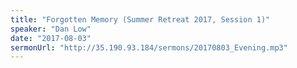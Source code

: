 ```yaml
---
title: "Forgotten Memory (Summer Retreat 2017, Session 1)"
speaker: "Dan Low"
date: "2017-08-03"
sermonUrl: "http://35.190.93.184/sermons/20170803_Evening.mp3"
---
```

